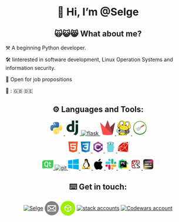 <h1 align="center">👋 Hi, I’m @Selge</h1>
<h2 align="center">🙀😺😸 What about me?</h2>

  ⚒ A beginning Python developer.
  
  🛠 Iinterested in software development, Linux Operation Systems and information security.
  
  🙌 Open for job propositions
  
  🎎 : 🇬🇧 🇩🇪
  
 
<h2 align="center"> ⚙️ Languages and Tools:</h2>


<p align="center">
<a href="https://www.python.org" target="_blank"> <img src="https://raw.githubusercontent.com/devicons/devicon/master/icons/python/python-original.svg" alt="python" width="40" height="40"/> </a>    <a href="https://www.djangoproject.com/" target="_blank"> <img src="https://github.com/devicons/devicon/blob/master/icons/django/django-plain.svg" alt="django" width="40" height="40"/> </a>     <a href="https://flask.palletsprojects.com/" target="_blank"> <img src="https://www.vectorlogo.zone/logos/pocoo_flask/pocoo_flask-icon.svg" alt="flask" width="40" height="40"/> </a>    <a href="https://streamlit.io/" target="_blank"> <img src="https://github.com/Selge/Selge/blob/main/streamlit-mark-color.png" alt="streamlit" width="40" height="40"/> </a> <a href="https://www.pygame.org/" target="_blank"> <img src="https://github.com/Selge/Selge/blob/main/clipart2450711.png" alt="pygame" width="40" height="40"/> </a> 
  <a href="https://scrapy.org/" target="_blank"> <img src="https://github.com/Selge/Selge/blob/main/scrapy-logo.png" alt="scrapy" width="40" height="40"/> </a> 
</p>
<p align="center">
<a href="https://html.spec.whatwg.org/multipage/" target="_blank"> <img src="https://github.com/devicons/devicon/blob/master/icons/html5/html5-original.svg" alt="html" width="30" height="30"/> </a>     <a href="https://www.w3.org/Style/CSS/" target="_blank"> <img src="https://github.com/devicons/devicon/blob/master/icons/css3/css3-original.svg" alt="css" width="30" height="30"/> </a> <a href="https://learn.microsoft.com/en-us/dotnet/csharp/" target="_blank"> <img src="https://github.com/devicons/devicon/blob/master/icons/csharp/csharp-original.svg" alt="csharp" width="30" height="30"/> </a>   <a href="https://go.dev/" target="_blank"> <img src="https://github.com/devicons/devicon/blob/master/icons/go/go-original.svg" alt="gopher" width="30" height="30"/> </a>  <a href="https://www.ruby-lang.org/" target="_blank"> <img src="https://github.com/devicons/devicon/blob/master/icons/ruby/ruby-plain.svg" alt="ruby" width="30" height="30"/> </a> 
</p>
<p align="center">
 <a href="https://www.qt.io/" target="_blank"> <img src="https://github.com/devicons/devicon/blob/master/icons/qt/qt-original.svg" alt="qt" width="30" height="30"/> </a> <a href="https://git-scm.com/" target="_blank"> <img src="https://www.vectorlogo.zone/logos/git-scm/git-scm-icon.svg" alt="git" width="30" height="30"/> </a>  <a href="https://support.microsoft.com/en-us/windows" target="_blank"> <img src="https://github.com/devicons/devicon/blob/master/icons/windows8/windows8-original.svg" alt="windows" width="30" height="30"/> </a> <a href="https://www.linux.org/" target="_blank"> <img src="https://raw.githubusercontent.com/devicons/devicon/master/icons/linux/linux-original.svg" alt="linux" width="30" height="30"/> </a>  <a href="https://www.apple.com/macos/ventura/" target="_blank"> <img src="https://github.com/devicons/devicon/blob/master/icons/apple/apple-original.svg" alt="macos" width="30" height="30"/> </a> <a href="https://slack.com/" target="_blank"> <img src="https://github.com/devicons/devicon/blob/master/icons/slack/slack-original.svg" alt="slack" width="30" height="30"/> </a>     <a href="https://www.jetbrains.com/pycharm/" target="_blank"> <img src="https://github.com/devicons/devicon/blob/master/icons/pycharm/pycharm-original.svg" alt="pycharm" width="30" height="30"/> </a>  <a href="https://www.spyder-ide.org/" target="_blank"> <img src="https://github.com/Selge/Selge/blob/main/1284937.png" alt="spyder" width="30" height="30"/> </a> <a href="https://rapunzel.cogsci.nl/" target="_blank"> <img src="https://github.com/Selge/Selge/blob/main/rapunzel.svg.png" alt="Rapunzel" width="30" height="30"/> </a>
</p>

<h2 align="center">  ⌨️ Get in touch: </h2>
<p align="center">
<a href="https://www.linkedin.com/in/sergei-shcherbak-906842121/" target="blank"><img align="center" src="https://cdn.jsdelivr.net/npm/simple-icons@3.0.1/icons/linkedin.svg" alt="Selge" height="40" width="40" /></a>  <a href="mailto:shcherbaksergei1987@aol.com" target="blank"><img align="center" src="https://github.com/Selge/Selge/blob/main/Mail-Icon-White-on-Grey.png" alt="mailto:" height="40" width="40" /></a> <a href="https://app.hackthebox.com/profile/overview" target="blank"><img align="center" src="https://github.com/Selge/Selge/blob/main/hack-the-box-icon-512x512-pokr8xc5.png" alt="HTB account" height="40" width="40" /></a> <a href="https://stackexchange.com/users/24213527/selge?tab=accounts" target="blank"><img align="center" src="https://upload.wikimedia.org/wikipedia/commons/e/e0/Stack_Exchange_icon.svg" alt="stack accounts" height="40" width="40" /></a> <a href="https://www.codewars.com/users/Selge" target="blank"><img align="center" src="https://docs.codewars.com/logo.svg" alt="Codewars account" height="40" width="40" /></a>
</p> 

<!---
Selge/Selge is a ✨ special ✨ repository because its `README.md` (this file) appears on your GitHub profile.
You can click the Preview link to take a look at your changes.
--->
